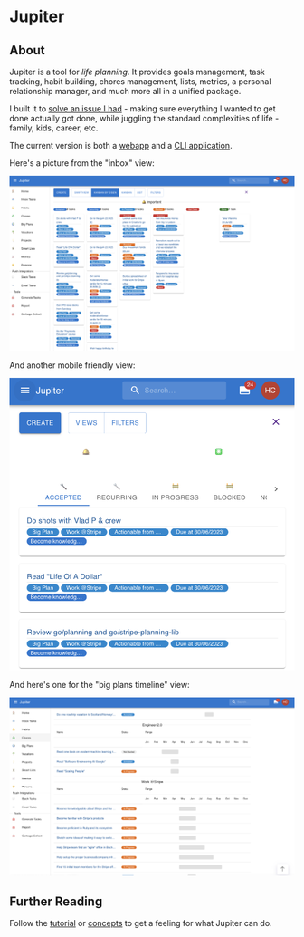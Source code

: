 # Jupiter

## About

Jupiter is a tool for _life planning_. It provides goals management, task tracking,
habit building, chores management, lists, metrics, a personal relationship manager, and
much more all in a unified package.

I built it to [solve an issue I had](http://www.paulgraham.com/organic.html) - making sure everything
I wanted to get done actually got done, while juggling the standard complexities of life - family, kids, career, etc.

The current version is both a [webapp](https://jupiter-webui.onrender.com/) and a
[CLI application](install.md).

Here's a picture from the "inbox" view:

![Inbox](assets/index-inbox.png)

And another mobile friendly view:

![Inbox Mobile](assets/index-inbox-mobile.png)

And here's one for the "big plans timeline" view:

![Big Plans Timeline](assets/index-big-plans-timeline.png)

## Further Reading

Follow the [tutorial](tutorial.md) or [concepts](concepts/overview.md) to get a feeling for what Jupiter can do.
